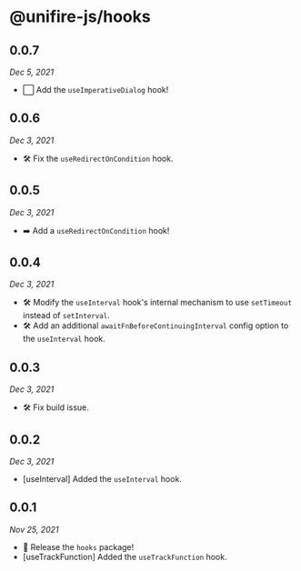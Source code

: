 # @unifire-js/hooks

## 0.0.7

<i>Dec 5, 2021</i>

* ⬜ Add the `useImperativeDialog` hook!

## 0.0.6

<i>Dec 3, 2021</i>

* 🛠️ Fix the `useRedirectOnCondition` hook.

## 0.0.5

<i>Dec 3, 2021</i>

* ➡️ Add a `useRedirectOnCondition` hook!

## 0.0.4

<i>Dec 3, 2021</i>

* 🛠️ Modify the `useInterval` hook's internal mechanism to use `setTimeout` instead of `setInterval`.
* 🛠️ Add an additional `awaitFnBeforeContinuingInterval` config option to the `useInterval` hook.

## 0.0.3

<i>Dec 3, 2021</i>

* 🛠️ Fix build issue.

## 0.0.2

<i>Dec 3, 2021</i>

* \[useInterval\] Added the `useInterval` hook.

## 0.0.1

<i>Nov 25, 2021</i>

* 🚀 Release the `hooks` package!
* \[useTrackFunction\] Added the `useTrackFunction` hook.